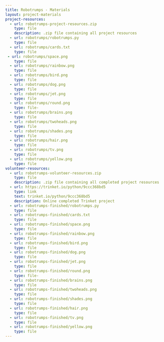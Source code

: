 ```yaml
---
title: Robotrumps - Materials
layout: project-materials
project-resources:     
  - url: robotrumps-project-resources.zip
    type: file
    description: .zip file containing all project resources
  - url: robotrumps/robotrumps.py
    type: file
  - url: robotrumps/cards.txt
    type: file
 - url: robotrumps/space.png
    type: file
  - url: robotrumps/rainbow.png
    type: file
  - url: robotrumps/bird.png
    type: file
  - url: robotrumps/dog.png
    type: file
  - url: robotrumps/jet.png
    type: file
  - url: robotrumps/round.png
    type: file- 
  - url: robotrumps/brains.png
    type: file
  - url: robotrumps/twoheads.png
    type: file
  - url: robotrumps/shades.png
    type: file
  - url: robotrumps/hair.png
    type: file
  - url: robotrumps/tv.png
    type: file
  - url: robotrumps/yellow.png
    type: file                      
volunteer-resources:
  - url: robotrumps-volunteer-resources.zip
    type: file
    description: .zip file containing all completed project resources
  - url: https://trinket.io/python/9ccc368bd5
    type: link
    text: trinket.io/python/9ccc368bd5
    description: Online completed Trinket project
  - url: robotrumps-finished/robotrumps.py
    type: file
  - url: robotrumps-finished/cards.txt
    type: file
  - url: robotrumps-finished/space.png
    type: file
  - url: robotrumps-finished/rainbow.png
    type: file
  - url: robotrumps-finished/bird.png
    type: file
  - url: robotrumps-finished/dog.png
    type: file
  - url: robotrumps-finished/jet.png
    type: file
  - url: robotrumps-finished/round.png
    type: file- 
  - url: robotrumps-finished/brains.png
    type: file
  - url: robotrumps-finished/twoheads.png
    type: file
  - url: robotrumps-finished/shades.png
    type: file
  - url: robotrumps-finished/hair.png
    type: file
  - url: robotrumps-finished/tv.png
    type: file
  - url: robotrumps-finished/yellow.png
    type: file 
---
```

